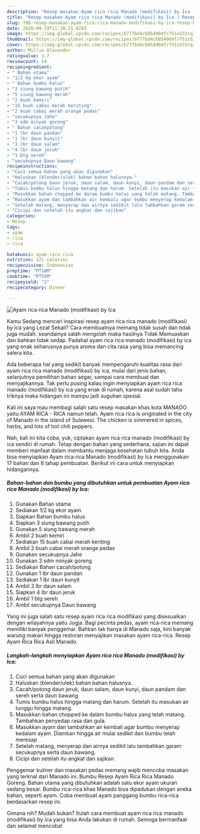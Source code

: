 ```yaml
---
description: "Resep masakan Ayam rica rica Manado (modifikasi) by Ica | Resep Bumbu Ayam rica rica Manado (modifikasi) by Ica Yang Enak dan Simpel"
title: "Resep masakan Ayam rica rica Manado (modifikasi) by Ica | Resep Bumbu Ayam rica rica Manado (modifikasi) by Ica Yang Enak dan Simpel"
slug: 700-resep-masakan-ayam-rica-rica-manado-modifikasi-by-ica-resep-bumbu-ayam-rica-rica-manado-modifikasi-by-ica-yang-enak-dan-simpel
date: 2020-09-29T11:20:21.024Z
image: https://img-global.cpcdn.com/recipes/b777bd4c6854904f/751x532cq70/ayam-rica-rica-manado-modifikasi-by-ica-foto-resep-utama.jpg
thumbnail: https://img-global.cpcdn.com/recipes/b777bd4c6854904f/751x532cq70/ayam-rica-rica-manado-modifikasi-by-ica-foto-resep-utama.jpg
cover: https://img-global.cpcdn.com/recipes/b777bd4c6854904f/751x532cq70/ayam-rica-rica-manado-modifikasi-by-ica-foto-resep-utama.jpg
author: Millie Alexander
ratingvalue: 3.7
reviewcount: 14
recipeingredient:
- " Bahan utama"
- "1/2 kg ekor ayam"
- " Bahan bumbu halus"
- "3 siung bawang putih"
- "5 siung bawang merah"
- "2 buah kemiri"
- "15 buah cabai merah keriting"
- "2 buah cabai merah orange pedas"
- "secukupnya Jahe"
- "3 sdm minyak goreng"
- " Bahan cacahpotong"
- "1 lbr daun pandan"
- "1 lbr daun kunyit"
- "3 lbr daun salam"
- "4 lbr daun jeruk"
- "1 btg sereh"
- "secukupnya Daun bawang"
recipeinstructions:
- "Cuci semua bahan yang akan digunakan"
- "Haluskan (blender/ulek) bahan bahan halusnya."
- "Cacah/potong daun jeruk, daun salam, daun kunyi, daun pandam dan sereh serta daun bawang"
- "Tumis bumbu halus hingga matang dan harum. Setelah itu masukan air tunggu hingga matang."
- "Masukkan bahan chopped ke dalam bumbu halus yang telah matang. Tambahkan penyedap rasa dan gula."
- "Masukkan ayam dan tambahkan air kembali agar bumbu menyerap kedalam ayam. Diamkan hingga air mulai sedikit dan bumbu telah meresap"
- "Setelah matang, menyerap dan airnya sedikit lalu tambahkan garam secukupnya serta daun bawang."
- "Cicipi dan setelah itu angkat dan sajikan"
categories:
- Resep
tags:
- ayam
- rica
- rica

katakunci: ayam rica rica 
nutrition: 121 calories
recipecuisine: Indonesian
preptime: "PT10M"
cooktime: "PT55M"
recipeyield: "2"
recipecategory: Dinner

---
```



![Ayam rica rica Manado (modifikasi) by Ica](https://img-global.cpcdn.com/recipes/b777bd4c6854904f/751x532cq70/ayam-rica-rica-manado-modifikasi-by-ica-foto-resep-utama.jpg)

Kamu Sedang mencari inspirasi resep ayam rica rica manado (modifikasi) by ica yang Lezat Sekali? Cara membuatnya memang tidak susah dan tidak juga mudah. seandainya salah mengolah maka hasilnya Tidak Memuaskan dan bahkan tidak sedap. Padahal ayam rica rica manado (modifikasi) by ica yang enak seharusnya punya aroma dan cita rasa yang bisa memancing selera kita.

Ada beberapa hal yang sedikit banyak mempengaruhi kualitas rasa dari ayam rica rica manado (modifikasi) by ica, mulai dari jenis bahan, selanjutnya pemilihan bahan segar, sampai cara membuat dan menyajikannya. Tak perlu pusing kalau ingin menyiapkan ayam rica rica manado (modifikasi) by ica yang enak di rumah, karena asal sudah tahu triknya maka hidangan ini mampu jadi suguhan spesial.

Kali ini saya mau membagi salah satu resep masakan khas kota MANADO yaitu AYAM RICA - RICA namun telah. Ayam rica rica is originated in the city of Manado in the island of Sulawesi. The chicken is simmered in spices, herbs, and lots of hot chili peppers.


Nah, kali ini kita coba, yuk, ciptakan ayam rica rica manado (modifikasi) by ica sendiri di rumah. Tetap dengan bahan yang sederhana, sajian ini dapat memberi manfaat dalam membantu menjaga kesehatan tubuh kita. Anda bisa menyiapkan Ayam rica rica Manado (modifikasi) by Ica menggunakan 17 bahan dan 8 tahap pembuatan. Berikut ini cara untuk menyiapkan hidangannya.

<!--inarticleads1-->

##### Bahan-bahan dan bumbu yang dibutuhkan untuk pembuatan Ayam rica rica Manado (modifikasi) by Ica:

1. Gunakan  Bahan utama
1. Sediakan 1/2 kg ekor ayam
1. Siapkan  Bahan bumbu halus
1. Siapkan 3 siung bawang putih
1. Gunakan 5 siung bawang merah
1. Ambil 2 buah kemiri
1. Sediakan 15 buah cabai merah keriting
1. Ambil 2 buah cabai merah orange pedas
1. Gunakan secukupnya Jahe
1. Gunakan 3 sdm minyak goreng
1. Sediakan  Bahan cacah/potong
1. Gunakan 1 lbr daun pandan
1. Sediakan 1 lbr daun kunyit
1. Ambil 3 lbr daun salam
1. Siapkan 4 lbr daun jeruk
1. Ambil 1 btg sereh
1. Ambil secukupnya Daun bawang


Yang ini juga salah satu resep ayam rica rica modifikasi yang disesuaikan dengan wilayahnya yaitu Jogja. Bagi pecinta pedas, ayam rica-rica memang memiliki banyak penggemar. Bahkan tak hanya di Manado saja, kini banyak warung makan hingga restoran menyajikan masakan ayam rica-rica. Resep Ayam Rica Rica Asli Manado. 

<!--inarticleads2-->

##### Langkah-langkah menyiapkan Ayam rica rica Manado (modifikasi) by Ica:

1. Cuci semua bahan yang akan digunakan
1. Haluskan (blender/ulek) bahan bahan halusnya.
1. Cacah/potong daun jeruk, daun salam, daun kunyi, daun pandam dan sereh serta daun bawang
1. Tumis bumbu halus hingga matang dan harum. Setelah itu masukan air tunggu hingga matang.
1. Masukkan bahan chopped ke dalam bumbu halus yang telah matang. Tambahkan penyedap rasa dan gula.
1. Masukkan ayam dan tambahkan air kembali agar bumbu menyerap kedalam ayam. Diamkan hingga air mulai sedikit dan bumbu telah meresap
1. Setelah matang, menyerap dan airnya sedikit lalu tambahkan garam secukupnya serta daun bawang.
1. Cicipi dan setelah itu angkat dan sajikan


Penggemar kuliner dan masakan pedas memang wajib mencoba masakan yang terknal dari Manado ini. Bumbu Resep Ayam Rica Rica Manado Goreng. Bahan utama yang dibutuhkan adalah satu ekor ayam ukuran sedang besar. Bumbu rica-rica khas Manado bisa dipadukan dengan aneka bahan, seperti ayam. Coba membuat ayam panggang bumbu rica-rica berdasarkan resep ini. 

Gimana nih? Mudah bukan? Itulah cara membuat ayam rica rica manado (modifikasi) by ica yang bisa Anda lakukan di rumah. Semoga bermanfaat dan selamat mencoba!
